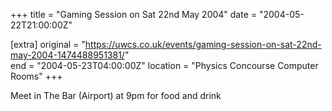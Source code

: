 +++
title = "Gaming Session on Sat 22nd May 2004"
date = "2004-05-22T21:00:00Z"

[extra]
original = "https://uwcs.co.uk/events/gaming-session-on-sat-22nd-may-2004-1474488951381/"    
end = "2004-05-23T04:00:00Z"
location = "Physics Concourse Computer Rooms"
+++

Meet in The Bar (Airport) at 9pm for food and drink

